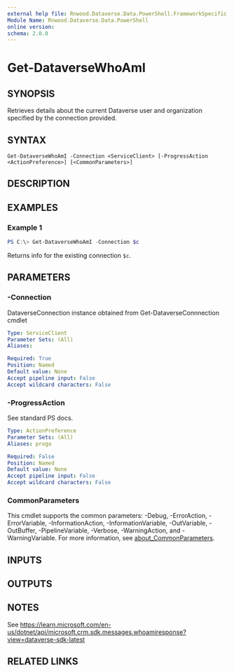 ```yaml
---
external help file: Rnwood.Dataverse.Data.PowerShell.FrameworkSpecific.dll-Help.xml
Module Name: Rnwood.Dataverse.Data.PowerShell
online version:
schema: 2.0.0
---
```


# Get-DataverseWhoAmI

## SYNOPSIS
Retrieves details about the current Dataverse user and organization specified by the connection provided.

## SYNTAX

```
Get-DataverseWhoAmI -Connection <ServiceClient> [-ProgressAction <ActionPreference>] [<CommonParameters>]
```

## DESCRIPTION

## EXAMPLES

### Example 1
```powershell
PS C:\> Get-DataverseWhoAmI -Connection $c
```

Returns info for the existing connection `$c`.

## PARAMETERS

### -Connection
DataverseConnection instance obtained from Get-DataverseConnnection cmdlet

```yaml
Type: ServiceClient
Parameter Sets: (All)
Aliases:

Required: True
Position: Named
Default value: None
Accept pipeline input: False
Accept wildcard characters: False
```

### -ProgressAction
See standard PS docs.

```yaml
Type: ActionPreference
Parameter Sets: (All)
Aliases: proga

Required: False
Position: Named
Default value: None
Accept pipeline input: False
Accept wildcard characters: False
```

### CommonParameters
This cmdlet supports the common parameters: -Debug, -ErrorAction, -ErrorVariable, -InformationAction, -InformationVariable, -OutVariable, -OutBuffer, -PipelineVariable, -Verbose, -WarningAction, and -WarningVariable. For more information, see [about_CommonParameters](http://go.microsoft.com/fwlink/?LinkID=113216).

## INPUTS

## OUTPUTS

## NOTES
See https://learn.microsoft.com/en-us/dotnet/api/microsoft.crm.sdk.messages.whoamiresponse?view=dataverse-sdk-latest

## RELATED LINKS
